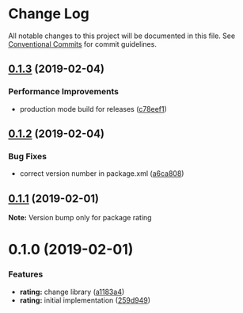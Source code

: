 # Change Log

All notable changes to this project will be documented in this file.
See [Conventional Commits](https://conventionalcommits.org) for commit guidelines.

## [0.1.3](https://github.com/jobvs/native-components/compare/rating@0.1.2...rating@0.1.3) (2019-02-04)

### Performance Improvements

-   production mode build for releases ([c78eef1](https://github.com/jobvs/native-components/commit/c78eef1))

## [0.1.2](https://github.com/jobvs/native-components/compare/rating@0.1.1...rating@0.1.2) (2019-02-04)

### Bug Fixes

-   correct version number in package.xml ([a6ca808](https://github.com/jobvs/native-components/commit/a6ca808))

## [0.1.1](https://github.com/jobvs/native-components/compare/rating@0.1.0...rating@0.1.1) (2019-02-01)

**Note:** Version bump only for package rating

# 0.1.0 (2019-02-01)

### Features

-   **rating:** change library ([a1183a4](https://github.com/jobvs/native-components/commit/a1183a4))
-   **rating:** initial implementation ([259d949](https://github.com/jobvs/native-components/commit/259d949))
